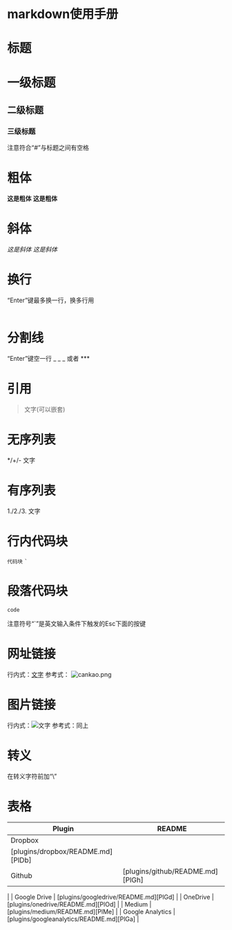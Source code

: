 # markdown使用手册

# 标题
# 一级标题
## 二级标题
### 三级标题
注意符合“#”与标题之间有空格

# 粗体
**这是粗体**
__这是粗体__
 
# 斜体
*这是斜体*
_这是斜体_
 
# 换行
“Enter”键最多换一行，换多行用<br/>
 
# 分割线
“Enter”键空一行
_ _ _ 或者 ***
 
# 引用
>文字(可以嵌套)
 
# 无序列表
*/+/- 文字
 
# 有序列表
1./2./3. 文字
 
# 行内代码块
`代码块`
`` ` ``
 
# 段落代码块
```python/sh/C++
code
```
注意符号“`”是英文输入条件下触发的Esc下面的按键
# 网址链接
行内式：[文字](url)
参考式：
![cankao.png](https://cdn.nlark.com/yuque/0/2019/png/187737/1561612906617-5badd642-f4a0-4fd2-ab68-93ce66c7c20b.png#align=left&display=inline&height=120&name=cankao.png&originHeight=287&originWidth=1074&size=13224&status=done&style=none&width=450)

# 图片链接
行内式：![文字](url)
参考式：同上
 
# 转义
在转义字符前加“\”
 
# 表格
| Plugin | README |
| ------ | ------ |
| Dropbox |
[plugins/dropbox/README.md][PlDb] |
| Github | [plugins/github/README.md][PlGh]
|
| Google Drive |
[plugins/googledrive/README.md][PlGd] |
| OneDrive | [plugins/onedrive/README.md][PlOd]
|
| Medium | [plugins/medium/README.md][PlMe]
|
| Google Analytics |
[plugins/googleanalytics/README.md][PlGa] |
